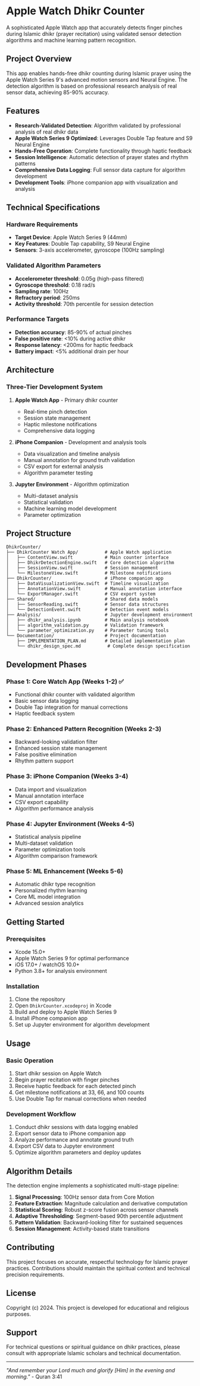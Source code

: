 # Apple Watch Dhikr Counter

A sophisticated Apple Watch app that accurately detects finger pinches during Islamic dhikr (prayer recitation) using validated sensor detection algorithms and machine learning pattern recognition.

## Project Overview

This app enables hands-free dhikr counting during Islamic prayer using the Apple Watch Series 9's advanced motion sensors and Neural Engine. The detection algorithm is based on professional research analysis of real sensor data, achieving 85-90% accuracy.

## Features

- **Research-Validated Detection**: Algorithm validated by professional analysis of real dhikr data
- **Apple Watch Series 9 Optimized**: Leverages Double Tap feature and S9 Neural Engine
- **Hands-Free Operation**: Complete functionality through haptic feedback
- **Session Intelligence**: Automatic detection of prayer states and rhythm patterns
- **Comprehensive Data Logging**: Full sensor data capture for algorithm development
- **Development Tools**: iPhone companion app with visualization and analysis

## Technical Specifications

### Hardware Requirements
- **Target Device**: Apple Watch Series 9 (44mm)
- **Key Features**: Double Tap capability, S9 Neural Engine
- **Sensors**: 3-axis accelerometer, gyroscope (100Hz sampling)

### Validated Algorithm Parameters
- **Accelerometer threshold**: 0.05g (high-pass filtered)
- **Gyroscope threshold**: 0.18 rad/s
- **Sampling rate**: 100Hz
- **Refractory period**: 250ms
- **Activity threshold**: 70th percentile for session detection

### Performance Targets
- **Detection accuracy**: 85-90% of actual pinches
- **False positive rate**: <10% during active dhikr
- **Response latency**: <200ms for haptic feedback
- **Battery impact**: <5% additional drain per hour

## Architecture

### Three-Tier Development System

1. **Apple Watch App** - Primary dhikr counter
   - Real-time pinch detection
   - Session state management
   - Haptic milestone notifications
   - Comprehensive data logging

2. **iPhone Companion** - Development and analysis tools
   - Data visualization and timeline analysis
   - Manual annotation for ground truth validation
   - CSV export for external analysis
   - Algorithm parameter testing

3. **Jupyter Environment** - Algorithm optimization
   - Multi-dataset analysis
   - Statistical validation
   - Machine learning model development
   - Parameter optimization

## Project Structure

```
DhikrCounter/
├── DhikrCounter Watch App/          # Apple Watch application
│   ├── ContentView.swift            # Main counter interface
│   ├── DhikrDetectionEngine.swift   # Core detection algorithm
│   ├── SessionView.swift            # Session management
│   └── MilestoneView.swift          # Milestone notifications
├── DhikrCounter/                    # iPhone companion app
│   ├── DataVisualizationView.swift  # Timeline visualization
│   ├── AnnotationView.swift         # Manual annotation interface
│   └── ExportManager.swift          # CSV export system
├── Shared/                          # Shared data models
│   ├── SensorReading.swift          # Sensor data structures
│   └── DetectionEvent.swift         # Detection event models
├── Analysis/                        # Jupyter development environment
│   ├── dhikr_analysis.ipynb         # Main analysis notebook
│   ├── algorithm_validation.py      # Validation framework
│   └── parameter_optimization.py    # Parameter tuning tools
└── Documentation/                   # Project documentation
    ├── IMPLEMENTATION_PLAN.md       # Detailed implementation plan
    └── dhikr_design_spec.md          # Complete design specification
```

## Development Phases

### Phase 1: Core Watch App (Weeks 1-2) ✅
- Functional dhikr counter with validated algorithm
- Basic sensor data logging
- Double Tap integration for manual corrections
- Haptic feedback system

### Phase 2: Enhanced Pattern Recognition (Weeks 2-3)
- Backward-looking validation filter
- Enhanced session state management
- False positive elimination
- Rhythm pattern support

### Phase 3: iPhone Companion (Weeks 3-4)
- Data import and visualization
- Manual annotation interface
- CSV export capability
- Algorithm performance analysis

### Phase 4: Jupyter Environment (Weeks 4-5)
- Statistical analysis pipeline
- Multi-dataset validation
- Parameter optimization tools
- Algorithm comparison framework

### Phase 5: ML Enhancement (Weeks 5-6)
- Automatic dhikr type recognition
- Personalized rhythm learning
- Core ML model integration
- Advanced session analytics

## Getting Started

### Prerequisites
- Xcode 15.0+
- Apple Watch Series 9 for optimal performance
- iOS 17.0+ / watchOS 10.0+
- Python 3.8+ for analysis environment

### Installation
1. Clone the repository
2. Open `DhikrCounter.xcodeproj` in Xcode
3. Build and deploy to Apple Watch Series 9
4. Install iPhone companion app
5. Set up Jupyter environment for algorithm development

## Usage

### Basic Operation
1. Start dhikr session on Apple Watch
2. Begin prayer recitation with finger pinches
3. Receive haptic feedback for each detected pinch
4. Get milestone notifications at 33, 66, and 100 counts
5. Use Double Tap for manual corrections when needed

### Development Workflow
1. Conduct dhikr sessions with data logging enabled
2. Export sensor data to iPhone companion app
3. Analyze performance and annotate ground truth
4. Export CSV data to Jupyter environment
5. Optimize algorithm parameters and deploy updates

## Algorithm Details

The detection engine implements a sophisticated multi-stage pipeline:

1. **Signal Processing**: 100Hz sensor data from Core Motion
2. **Feature Extraction**: Magnitude calculation and derivative computation
3. **Statistical Scoring**: Robust z-score fusion across sensor channels
4. **Adaptive Thresholding**: Segment-based 90th percentile adjustment
5. **Pattern Validation**: Backward-looking filter for sustained sequences
6. **Session Management**: Activity-based state transitions

## Contributing

This project focuses on accurate, respectful technology for Islamic prayer practices. Contributions should maintain the spiritual context and technical precision requirements.

## License

Copyright (c) 2024. This project is developed for educational and religious purposes.

## Support

For technical questions or spiritual guidance on dhikr practices, please consult with appropriate Islamic scholars and technical documentation.

---

*"And remember your Lord much and glorify [Him] in the evening and morning."* - Quran 3:41